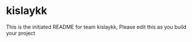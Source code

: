 # kislaykk
This is the initiated README for team kislaykk, Please edit this as you build your project
